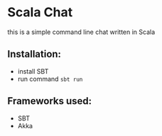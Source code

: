 # Scala Chat

this is a simple command line chat written in Scala

## Installation:
* install SBT
* run command `sbt run`

## Frameworks used:
* SBT
* Akka
